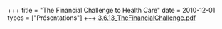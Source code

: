 +++
title = "The Financial Challenge to Health Care"
date = 2010-12-01
types = ["Présentations"]
+++
[3.6.13_TheFinancialChallenge.pdf](/files/3.6.13_TheFinancialChallenge.pdf)
